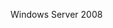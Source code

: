 <Token xmlns:xlink="http://www.w3.org/1999/xlink">Windows Server 2008</Token>

<!--HONumber=Apr16_HO1-->


